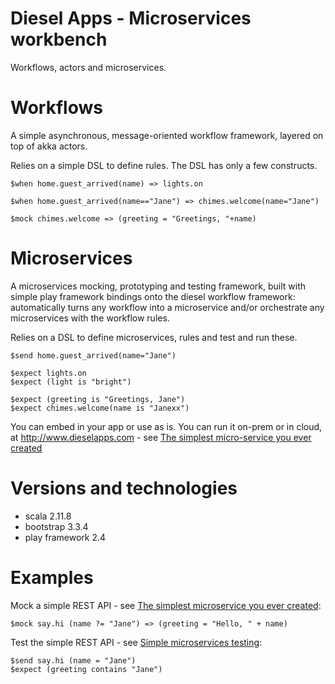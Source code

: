 Diesel Apps - Microservices workbench
====================================

Workflows, actors and microservices.

Workflows
=========

A simple asynchronous, message-oriented workflow framework, layered on top of akka actors.

Relies on a simple DSL to define rules. The DSL has only a few constructs.

```
$when home.guest_arrived(name) => lights.on

$when home.guest_arrived(name=="Jane") => chimes.welcome(name="Jane")

$mock chimes.welcome => (greeting = "Greetings, "+name)
```

Microservices
=============

A microservices mocking, prototyping and testing framework, built with simple play framework bindings onto the diesel workflow framework: automatically turns any workflow into a microservice and/or orchestrate any microservices with the workflow rules.

Relies on a DSL to define microservices, rules and test and run these.

```
$send home.guest_arrived(name="Jane")

$expect lights.on
$expect (light is "bright")

$expect (greeting is "Greetings, Jane")
$expect chimes.welcome(name is "Janexx")
```

You can embed in your app or use as is. You can run it on-prem or in cloud, at http://www.dieselapps.com - see [The simplest micro-service you ever created](http://http://www.dieselapps.com/wiki/Cool_Scala/The_one-liner_microservice)


Versions and technologies
========================

- scala 2.11.8
- bootstrap 3.3.4
- play framework 2.4

Examples
========

Mock a simple REST API - see [The simplest microservice you ever created](http://www.dieselapps.com/wiki/Cool_Scala/The_one-liner_microservice):

```
$mock say.hi (name ?= "Jane") => (greeting = "Hello, " + name)
```

Test the simple REST API - see [Simple microservices testing](http://www.dieselapps.com/wiki/Cool_Scala/Simple_microservices_testing):

```
$send say.hi (name = "Jane")
$expect (greeting contains "Jane")
```


